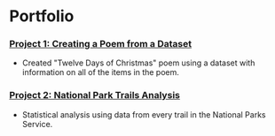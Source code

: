 # Portfolio

### [Project 1: Creating a Poem from a Dataset](https://github.com/hasiegler/Twelve_Days_Xmas/blob/main/twelve_days_poem.md)
* Created "Twelve Days of Christmas" poem using a dataset with information on all of the items in the poem.

### [Project 2: National Park Trails Analysis](https://github.com/hasiegler/National_Park_Trails/blob/main/National_Park_Trails.md)
* Statistical analysis using data from every trail in the National Parks Service.
